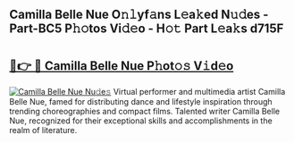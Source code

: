 ## Camilla Belle Nue O𝚗𝚕yf𝚊ns L𝚎a𝚔ed N𝚞𝚍es - Part-BC5 P𝚑𝚘tos Vi𝚍𝚎o - H𝚘𝚝 Part L𝚎a𝚔s d715F

# <h2><a href="http://kf0xgq.oniu.top/?m=Camilla+Belle+Nue">🔗👉 🔴 Camilla Belle Nue P𝚑ot𝚘𝚜 V𝚒d𝚎o</a></h2>

[![Camilla Belle Nue Nu𝚍e𝚜](https://i.imgur.com/0qMVB7G.gif)](http://kf0xgq.oniu.top/?m=Camilla+Belle+Nue)
Virtual performer and multimedia artist Camilla Belle Nue, famed for distributing dance and lifestyle inspiration through trending choreographies and compact films. Talented writer Camilla Belle Nue, recognized for their exceptional skills and accomplishments in the realm of literature.  

